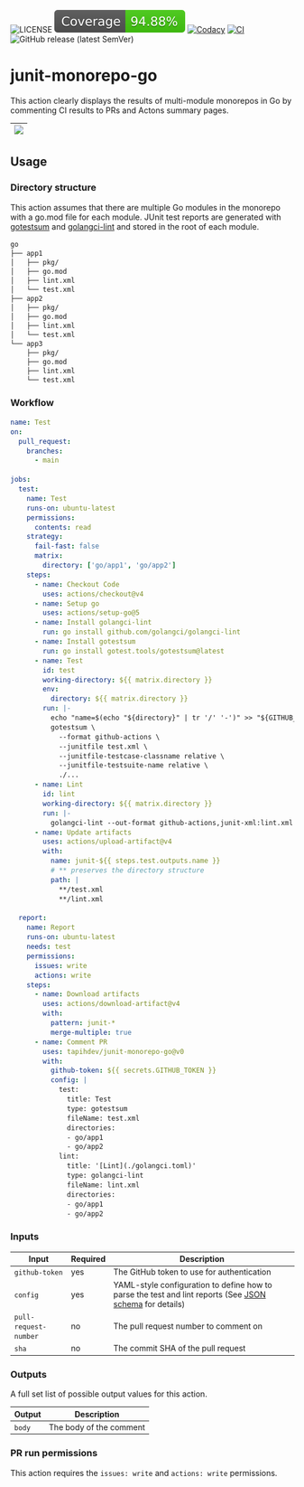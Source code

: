 ![LICENSE](https://img.shields.io/badge/license-MIT-blue.svg?maxAge=43200)
![Coverage](./badges/coverage.svg)
[![Codacy](https://app.codacy.com/project/badge/Grade/4fe2f49c3ab144b0bbe4effc85a061a0)](https://app.codacy.com/gh/tapihdev/junit-monorepo-go/dashboard?utm_source=gh&utm_medium=referral&utm_content=&utm_campaign=Badge_grade)
[![CI](https://github.com/tapihdev/junit-monorepo-go/actions/workflows/ci.yml/badge.svg)](https://github.com/tj-actions/changed-files/actions/workflows/ci.yml)
![GitHub release (latest SemVer)](https://img.shields.io/github/v/release/tapihdev/junit-monorepo-go?sort=semver)

# junit-monorepo-go

This action clearly displays the results of multi-module monorepos in Go by
commenting CI results to PRs and Actons summary pages.

| <img src="https://github.com/user-attachments/assets/e3638734-63df-48a7-8910-ab1fb37ae600"/> |
| :------------------------------------------------------------------------------------------: |

## Usage

### Directory structure

This action assumes that there are multiple Go modules in the monorepo with a
go.mod file for each module. JUnit test reports are generated with
[gotestsum](https://github.com/gotestyourself/gotestsum) and
[golangci-lint](https://github.com/golangci/golangci-lint) and stored in the
root of each module.

```
go
├── app1
│   ├── pkg/
│   ├── go.mod
│   ├── lint.xml
│   └── test.xml
├── app2
│   ├── pkg/
│   ├── go.mod
│   ├── lint.xml
│   └── test.xml
└── app3
    ├── pkg/
    ├── go.mod
    ├── lint.xml
    └── test.xml
```

### Workflow

```yaml
name: Test
on:
  pull_request:
    branches:
      - main

jobs:
  test:
    name: Test
    runs-on: ubuntu-latest
    permissions:
      contents: read
    strategy:
      fail-fast: false
      matrix:
        directory: ['go/app1', 'go/app2']
    steps:
      - name: Checkout Code
        uses: actions/checkout@v4
      - name: Setup go
        uses: actions/setup-go@5
      - name: Install golangci-lint
        run: go install github.com/golangci/golangci-lint
      - name: Install gotestsum
        run: go install gotest.tools/gotestsum@latest
      - name: Test
        id: test
        working-directory: ${{ matrix.directory }}
        env:
          directory: ${{ matrix.directory }}
        run: |-
          echo "name=$(echo "${directory}" | tr '/' '-')" >> "${GITHUB_OUTPUT}"
          gotestsum \
            --format github-actions \
            --junitfile test.xml \
            --junitfile-testcase-classname relative \
            --junitfile-testsuite-name relative \
            ./...
      - name: Lint
        id: lint
        working-directory: ${{ matrix.directory }}
        run: |-
          golangci-lint --out-format github-actions,junit-xml:lint.xml
      - name: Update artifacts
        uses: actions/upload-artifact@v4
        with:
          name: junit-${{ steps.test.outputs.name }}
          # ** preserves the directory structure
          path: |
            **/test.xml
            **/lint.xml

  report:
    name: Report
    runs-on: ubuntu-latest
    needs: test
    permissions:
      issues: write
      actions: write
    steps:
      - name: Download artifacts
        uses: actions/download-artifact@v4
        with:
          pattern: junit-*
          merge-multiple: true
      - name: Comment PR
        uses: tapihdev/junit-monorepo-go@v0
        with:
          github-token: ${{ secrets.GITHUB_TOKEN }}
          config: |
            test:
              title: Test
              type: gotestsum
              fileName: test.xml
              directories:
              - go/app1
              - go/app2
            lint:
              title: '[Lint](./golangci.toml)'
              type: golangci-lint
              fileName: lint.xml
              directories:
              - go/app1
              - go/app2
```

### Inputs

| **Input**             | **Required** | **Description**                                                                                                          |
| --------------------- | ------------ | ------------------------------------------------------------------------------------------------------------------------ |
| `github-token`        | yes          | The GitHub token to use for authentication                                                                               |
| `config`              | yes          | YAML-style configuration to define how to parse the test and lint reports (See [JSON schema](./schema.json) for details) |
| `pull-request-number` | no           | The pull request number to comment on                                                                                    |
| `sha`                 | no           | The commit SHA of the pull request                                                                                       |

### Outputs

A full set list of possible output values for this action.

| **Output** | **Description**         |
| ---------- | ----------------------- |
| `body`     | The body of the comment |

### PR run permissions

This action requires the `issues: write` and `actions: write` permissions.
